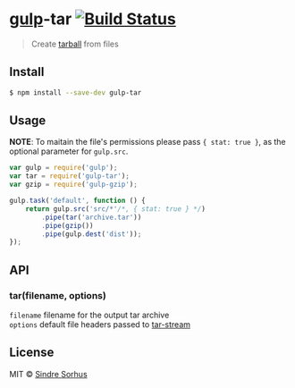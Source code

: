 # [gulp](http://gulpjs.com)-tar [![Build Status](https://travis-ci.org/sindresorhus/gulp-tar.svg?branch=master)](https://travis-ci.org/sindresorhus/gulp-tar)

> Create [tarball](http://en.wikipedia.org/wiki/Tar_(computing)) from files


## Install

```sh
$ npm install --save-dev gulp-tar
```


## Usage

**NOTE**: To maitain the file's permissions please pass `{ stat: true }`, as the optional parameter for `gulp.src`.

```js
var gulp = require('gulp');
var tar = require('gulp-tar');
var gzip = require('gulp-gzip');

gulp.task('default', function () {
	return gulp.src('src/*'/*, { stat: true } */)
		.pipe(tar('archive.tar'))
		.pipe(gzip())
		.pipe(gulp.dest('dist'));
});
```

## API

### tar(filename, options)
`filename` filename for the output tar archive  
`options` default file headers passed to [tar-stream](https://github.com/mafintosh/tar-stream)


## License

MIT © [Sindre Sorhus](http://sindresorhus.com)

